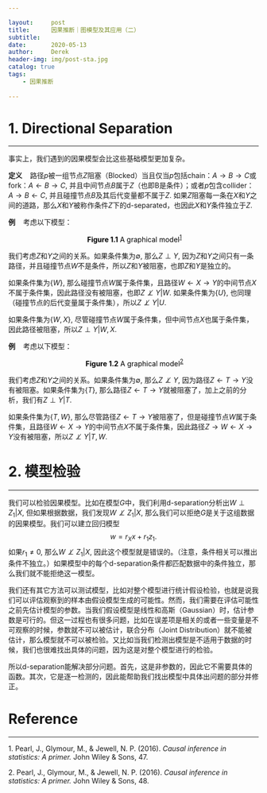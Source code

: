 ```yaml
---

layout:     post
title:      因果推断｜图模型及其应用（二）
subtitle:   
date:       2020-05-13
author:     Derek
header-img: img/post-sta.jpg
catalog: true
tags:
    - 因果推断
    
---
```


# 1. Directional Separation
***

事实上，我们遇到的因果模型会比这些基础模型更加复杂。

**定义**&nbsp;&nbsp;&nbsp; 路径$p$被一组节点$Z$阻塞（Blocked）当且仅当$p$包括chain：$A \rightarrow B \rightarrow C$或fork：$A \leftarrow B \rightarrow C,$ 并且中间节点$B$属于$Z$（也即B是条件）；或者$p$包含collider：$A \rightarrow B \leftarrow C,$ 并且碰撞节点$B$及其后代变量都不属于$Z.$ 如果$Z$阻塞每一条在$X$和$Y$之间的道路，那么$X$和$Y$被称作条件$Z$下的d-separated，也因此$X$和$Y$条件独立于$Z.$

**例**&nbsp;&nbsp;&nbsp; 考虑以下模型：
<center>
    <img style="rgba(34,36,38,.08)"
    src="https://tva1.sinaimg.cn/large/007S8ZIlgy1geri1q5hcuj30i60byq3j.jpg" alt>
    <div style="display: inline-block; color: #000; padding: 0px;"><b>Figure 1.1</b> A graphical model<sup><a href="#footnote-1">1</a></sup></div>
</center>

我们考虑$Z$和$Y$之间的关系。如果条件集为$\emptyset,$ 那么$Z \perp Y,$ 因为$Z$和$Y$之间只有一条路径，并且碰撞节点$W$不是条件，所以$Z$和$Y$被阻塞，也即$Z$和$Y$是独立的。

如果条件集为$\lbrace W \rbrace,$ 那么碰撞节点$W$属于条件集，且路径$W \leftarrow X \rightarrow Y$的中间节点$X$不属于条件集，因此路径没有被阻塞，也即$Z \not\perp Y|W.$ 如果条件集为$\lbrace U \rbrace,$ 也同理（碰撞节点的后代变量属于条件集），所以$Z \not\perp Y|U.$

如果条件集为$\lbrace W, X \rbrace,$ 尽管碰撞节点$W$属于条件集，但中间节点$X$也属于条件集，因此路径被阻塞，所以$Z \perp Y|W, X.$

**例**&nbsp;&nbsp;&nbsp; 考虑以下模型：
<center>
    <img style="rgba(34,36,38,.08)"
    src="https://tva1.sinaimg.cn/large/007S8ZIlgy1geriiox8boj30hg0hgwfg.jpg" alt>
    <div style="display: inline-block; color: #000; padding: 0px;"><b>Figure 1.2</b> A graphical model<sup><a href="#footnote-2">2</a></sup></div>
</center>

我们考虑$Z$和$Y$之间的关系。如果条件集为$\emptyset,$ 那么$Z \not\perp Y,$ 因为路径$Z \leftarrow T \rightarrow Y$没有被阻塞。如果条件集为$\lbrace T \rbrace,$ 那么路径$Z \leftarrow T \rightarrow Y$就被阻塞了，加上之前的分析，我们有$Z \perp Y|T.$

如果条件集为$\lbrace T, W \rbrace,$ 那么尽管路径$Z \leftarrow T \rightarrow Y$被阻塞了，但是碰撞节点$W$属于条件集，且路径$W \leftarrow X \rightarrow Y$的中间节点$X$不属于条件集，因此路径$Z \rightarrow W \leftarrow X \rightarrow Y$没有被阻塞，所以$Z \not\perp Y|T, W.$

# 2. 模型检验
***

我们可以检验因果模型。比如在模型$G$中，我们利用d-separation分析出$W \perp Z_1|X,$ 但如果根据数据，我们发现$W \not\perp Z_1|X,$ 那么我们可以拒绝$G$是关于这组数据的因果模型。我们可以建立回归模型$$w=r_Xx+r_1z_1.$$ 如果$r_1 \neq 0,$ 那么$W \not\perp Z_1|X,$ 因此这个模型就是错误的。（注意，条件相关可以推出条件不独立。）如果模型中的每个d-separation条件都匹配数据中的条件独立，那么我们就不能拒绝这一模型。

我们还有其它方法可以测试模型，比如对整个模型进行统计假设检验，也就是说我们可以评估观察到的样本由假设模型生成的可能性。然而，我们需要在评估可能性之前先估计模型的参数。当我们假设模型是线性和高斯（Gaussian）时，估计参数是可行的。但这一过程也有很多问题，比如在误差项是相关的或者一些变量是不可观察的时候，参数就不可以被估计，联合分布（Joint Distribution）就不能被估计，那么模型就不可以被检验。又比如当我们检测出模型是不适用于数据的时候，我们也很难找出具体的问题，因为这是对整个模型进行的检验。

所以d-separation能解决部分问题。首先，这是非参数的，因此它不需要具体的函数。其次，它是逐一检测的，因此能帮助我们找出模型中具体出问题的部分并修正。

# Reference
***
<p id="footnote-1">1. Pearl, J., Glymour, M., & Jewell, N. P. (2016). <i>Causal inference in statistics: A primer.</i> John Wiley & Sons, 47.
<p id="footnote-2">2. Pearl, J., Glymour, M., & Jewell, N. P. (2016). <i>Causal inference in statistics: A primer.</i> John Wiley & Sons, 48.